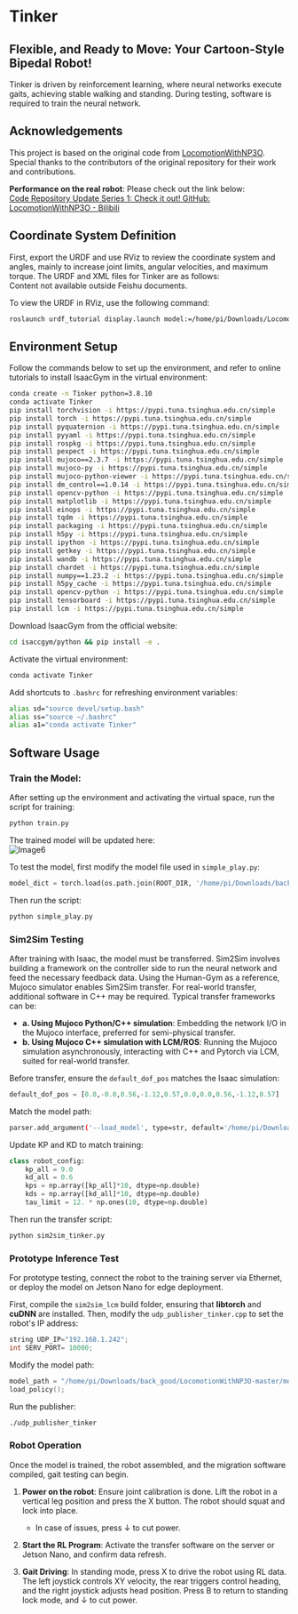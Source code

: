 # Tinker
## Flexible, and Ready to Move: Your Cartoon-Style Bipedal Robot! 

Tinker is driven by reinforcement learning, where neural networks execute gaits, achieving stable walking and standing. During testing, software is required to train the neural network. 

## Acknowledgements
This project is based on the original code from [LocomotionWithNP3O](https://github.com/zeonsunlightyu/LocomotionWithNP3O). Special thanks to the contributors of the original repository for their work and contributions.

**Performance on the real robot**: Please check out the link below:  
[Code Repository Update Series 1: Check it out! GitHub: LocomotionWithNP3O - Bilibili](https://b23.tv/haLM4jg)

## Coordinate System Definition
First, export the URDF and use RViz to review the coordinate system and angles, mainly to increase joint limits, angular velocities, and maximum torque. The URDF and XML files for Tinker are as follows:  
Content not available outside Feishu documents.

To view the URDF in RViz, use the following command:
```bash
roslaunch urdf_tutorial display.launch model:=/home/pi/Downloads/LocomotionWithNP3O-master/resources//tinker/urdf/tinker_urdf.urdf
```

## Environment Setup
Follow the commands below to set up the environment, and refer to online tutorials to install IsaacGym in the virtual environment:
```bash
conda create -n Tinker python=3.8.10
conda activate Tinker
pip install torchvision -i https://pypi.tuna.tsinghua.edu.cn/simple
pip install torch -i https://pypi.tuna.tsinghua.edu.cn/simple
pip install pyquaternion -i https://pypi.tuna.tsinghua.edu.cn/simple
pip install pyyaml -i https://pypi.tuna.tsinghua.edu.cn/simple
pip install rospkg -i https://pypi.tuna.tsinghua.edu.cn/simple
pip install pexpect -i https://pypi.tuna.tsinghua.edu.cn/simple
pip install mujoco==2.3.7 -i https://pypi.tuna.tsinghua.edu.cn/simple
pip install mujoco-py -i https://pypi.tuna.tsinghua.edu.cn/simple
pip install mujoco-python-viewer -i https://pypi.tuna.tsinghua.edu.cn/simple
pip install dm_control==1.0.14 -i https://pypi.tuna.tsinghua.edu.cn/simple
pip install opencv-python -i https://pypi.tuna.tsinghua.edu.cn/simple
pip install matplotlib -i https://pypi.tuna.tsinghua.edu.cn/simple
pip install einops -i https://pypi.tuna.tsinghua.edu.cn/simple
pip install tqdm -i https://pypi.tuna.tsinghua.edu.cn/simple
pip install packaging -i https://pypi.tuna.tsinghua.edu.cn/simple
pip install h5py -i https://pypi.tuna.tsinghua.edu.cn/simple
pip install ipython -i https://pypi.tuna.tsinghua.edu.cn/simple
pip install getkey -i https://pypi.tuna.tsinghua.edu.cn/simple
pip install wandb -i https://pypi.tuna.tsinghua.edu.cn/simple
pip install chardet -i https://pypi.tuna.tsinghua.edu.cn/simple
pip install numpy==1.23.2 -i https://pypi.tuna.tsinghua.edu.cn/simple
pip install h5py_cache -i https://pypi.tuna.tsinghua.edu.cn/simple
pip install opencv-python -i https://pypi.tuna.tsinghua.edu.cn/simple
pip install tensorboard -i https://pypi.tuna.tsinghua.edu.cn/simple
pip install lcm -i https://pypi.tuna.tsinghua.edu.cn/simple
```

Download IsaacGym from the official website:
```bash
cd isaccgym/python && pip install -e .
```

Activate the virtual environment:
```bash
conda activate Tinker
```

Add shortcuts to `.bashrc` for refreshing environment variables:
```bash
alias sd="source devel/setup.bash"
alias ss="source ~/.bashrc"
alias a1="conda activate Tinker"
```

## Software Usage

### Train the Model:
After setting up the environment and activating the virtual space, run the script for training:
```bash
python train.py
```
The trained model will be updated here:  
![Image6](#)

To test the model, first modify the model file used in `simple_play.py`:
```python
model_dict = torch.load(os.path.join(ROOT_DIR, '/home/pi/Downloads/back_good/LocomotionWithNP3O-masteroldx/logs/rough_go2_constraint/Oct09_10-35-52_test_barlowtwins/model_3000.pt'))
```
Then run the script:
```bash
python simple_play.py
```

### Sim2Sim Testing
After training with Isaac, the model must be transferred. Sim2Sim involves building a framework on the controller side to run the neural network and feed the necessary feedback data. Using the Human-Gym as a reference, Mujoco simulator enables Sim2Sim transfer. For real-world transfer, additional software in C++ may be required. Typical transfer frameworks can be:
- **a. Using Mujoco Python/C++ simulation**: Embedding the network I/O in the Mujoco interface, preferred for semi-physical transfer.
- **b. Using Mujoco C++ simulation with LCM/ROS**: Running the Mujoco simulation asynchronously, interacting with C++ and Pytorch via LCM, suited for real-world transfer.

Before transfer, ensure the `default_dof_pos` matches the Isaac simulation:
```python
default_dof_pos = [0.0,-0.0,0.56,-1.12,0.57,0.0,0.0,0.56,-1.12,0.57]
```
Match the model path:
```bash
parser.add_argument('--load_model', type=str, default='/home/pi/Downloads/LocomotionWithNP3O-masteroldx/modelt.pt')
```
Update KP and KD to match training:
```python
class robot_config:
    kp_all = 9.0
    kd_all = 0.6
    kps = np.array([kp_all]*10, dtype=np.double)
    kds = np.array([kd_all]*10, dtype=np.double)
    tau_limit = 12. * np.ones(10, dtype=np.double)
```
Then run the transfer script:
```bash
python sim2sim_tinker.py
```

### Prototype Inference Test
For prototype testing, connect the robot to the training server via Ethernet, or deploy the model on Jetson Nano for edge deployment.

First, compile the `sim2sim_lcm` build folder, ensuring that **libtorch** and **cuDNN** are installed. Then, modify the `udp_publisher_tinker.cpp` to set the robot's IP address:
```cpp
string UDP_IP="192.168.1.242";
int SERV_PORT= 10000;
```
Modify the model path:
```cpp
model_path = "/home/pi/Downloads/back_good/LocomotionWithNP3O-master/model_jitt.pt";
load_policy();
```
Run the publisher:
```bash
./udp_publisher_tinker
```

### Robot Operation
Once the model is trained, the robot assembled, and the migration software compiled, gait testing can begin.

1. **Power on the robot**: Ensure joint calibration is done. Lift the robot in a vertical leg position and press the X button. The robot should squat and lock into place.
   - In case of issues, press ↓ to cut power.

2. **Start the RL Program**: Activate the transfer software on the server or Jetson Nano, and confirm data refresh.

3. **Gait Driving**: In standing mode, press X to drive the robot using RL data. The left joystick controls XY velocity, the rear triggers control heading, and the right joystick adjusts head position. Press B to return to standing lock mode, and ↓ to cut power.
```
